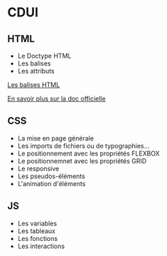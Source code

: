 # CDUI

## HTML

- Le Doctype HTML
- Les balises 
- Les attributs 

[Les balises HTML](https://developer.mozilla.org/fr/docs/Web/HTML/Element/a)

[En savoir plus sur la doc officielle](https://developer.mozilla.org/fr/docs/Learn/HTML/Introduction_to_HTML/Getting_started)


## CSS

- La mise en page générale
- Les imports de fichiers ou de typographies...
- Le positionnement avec les propriétés FLEXBOX
- Le positionnemnet avec les propriétés GRID
- Le responsive
- Les pseudos-éléments
- L'animation d'éléments

## JS

- Les variables
- Les tableaux
- Les fonctions
- Les interactions
